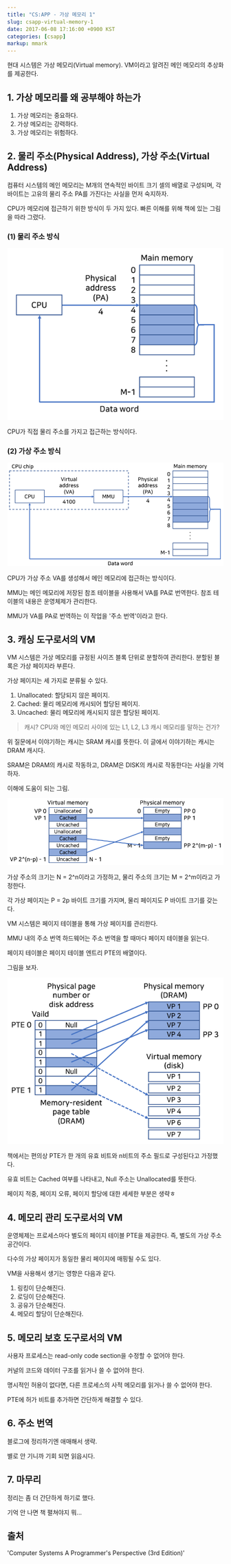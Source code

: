```yaml
---
title: "CS:APP - 가상 메모리 1"
slug: csapp-virtual-memory-1
date: 2017-06-08 17:16:00 +0900 KST
categories: [csapp]
markup: mmark
---
```


현대 시스템은 가상 메모리(Virtual memory). VM이라고 알려진
메인 메모리의 추상화를 제공한다.

## 1. 가상 메모리를 왜 공부해야 하는가

1. 가상 메모리는 중요하다.
2. 가상 메모리는 강력하다.
3. 가상 메모리는 위험하다.

## 2. 물리 주소(Physical Address), 가상 주소(Virtual Address)

컴퓨터 시스템의 메인 메모리는 M개의 연속적인 바이트 크기 셀의 배열로 구성되며,
각 바이트는 고유의 물리 주소 PA를 가진다는 사실을 먼저 숙지하자.

CPU가 메모리에 접근하기 위한 방식이 두 가지 있다.
빠른 이해를 위해 책에 있는 그림을 따라 그렸다.

### (1) 물리 주소 방식

![Physical address](physical-address.png)

CPU가 직접 물리 주소를 가지고 접근하는 방식이다.

### (2) 가상 주소 방식

![Virtual address](virtual-address.png)

CPU가 가상 주소 VA를 생성해서 메인 메모리에 접근하는 방식이다.

MMU는 메인 메모리에 저장된 참조 테이블을 사용해서 VA를 PA로 번역한다.
참조 테이블의 내용은 운영체제가 관리한다.

MMU가 VA를 PA로 번역하는 이 작업을 '주소 번역'이라고 한다.

## 3. 캐싱 도구로서의 VM

VM 시스템은 가상 메모리를 규정된 사이즈 블록 단위로 분할하여 관리한다.
분할된 블록은 가상 페이지라 부른다.

가상 페이지는 세 가지로 분류될 수 있다.

1. Unallocated: 할당되지 않은 페이지.
2. Cached: 물리 메모리에 캐시되어 할당된 페이지.
3. Uncached: 물리 메모리에 캐시되지 않은 할당된 페이지.

> 캐시? CPU와 메인 메모리 사이에 있는 L1, L2, L3 캐시 메모리를 말하는 건가?

위 질문에서 이야기하는 캐시는 SRAM 캐시를 뜻한다.
이 글에서 이야기하는 캐시는 DRAM 캐시다.

SRAM은 DRAM의 캐시로 작동하고,
DRAM은 DISK의 캐시로 작동한다는 사실을 기억하자.

이해에 도움이 되는 그림.

![Virtual, physical page table](virtual-physical-page-table.png)

가상 주소의 크기는 N = 2^n이라고 가정하고,
물리 주소의 크기는 M = 2^m이라고 가정한다.

각 가상 페이지는 P = 2p 바이트 크기를 가지며,
물리 페이지도 P 바이트 크기를 갖는다.

VM 시스템은 페이지 테이블을 통해 가상 페이지를 관리한다.

MMU 내의 주소 번역 하드웨어는 주소 번역을 할 때마다 페이지 테이블을 읽는다.

페이지 테이블은 페이지 테이블 엔트리 PTE의 배열이다.

그림을 보자.

![Physical page table](physical-page-table.png)

책에서는 편의상 PTE가 한 개의 유효 비트와
n비트의 주소 필드로 구성된다고 가정했다.

유효 비트는 Cached 여부를 나타내고, Null 주소는 Unallocated를 뜻한다.

페이지 적중, 페이지 오류, 페이지 할당에 대한 세세한 부분은 생략ㅎ

## 4. 메모리 관리 도구로서의 VM

운영체제는 프로세스마다 별도의 페이지 테이블 PTE을 제공한다.
즉, 별도의 가상 주소 공간이다.

다수의 가상 페이지가 동일한 물리 페이지에 매핑될 수도 있다.

VM을 사용해서 생기는 영향은 다음과 같다.

1. 링킹이 단순해진다.
2. 로딩이 단순해진다.
3. 공유가 단순해진다.
4. 메모리 할당이 단순해진다.

## 5. 메모리 보호 도구로서의 VM

사용자 프로세스는 read-only code section을 수정할 수 없어야 한다.

커널의 코드와 데이터 구조를 읽거나 쓸 수 없어야 한다.

명시적인 허용이 없다면, 다른 프로세스의 사적 메모리를 읽거나 쓸 수 없어야 한다.

PTE에 허가 비트를 추가하면 간단하게 해결할 수 있다.

## 6. 주소 번역

블로그에 정리하기엔 애매해서 생략.

별로 안 기니까 기회 되면 읽읍시다.

## 7. 마무리

정리는 좀 더 간단하게 하기로 했다.

기억 안 나면 책 펼쳐야지 뭐...

## 출처

'Computer Systems A Programmer's Perspective (3rd Edition)'
